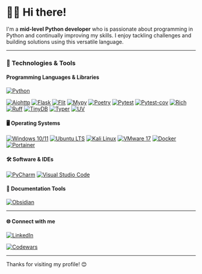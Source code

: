 # 👨‍💻 Hi there!

I'm a **mid-level Python developer** who is passionate about programming in Python and continually improving my skills. I enjoy tackling challenges and building solutions using this versatile language.

---

### 🧰 Technologies & Tools

#### Programming Languages & Libraries
  
[![Python](https://img.shields.io/badge/Python-3.13.2-blue?logo=python&logoColor=white)](https://www.python.org/)

[![Aiohttp](https://img.shields.io/badge/Aiohttp-3.11.13-1572B6?logo=aiohttp&logoColor=white)](https://docs.aiohttp.org/en/stable/) [![Flask](https://img.shields.io/badge/Flask-2.3.2-000000?logo=flask&logoColor=white)](https://flask.palletsprojects.com/) [![Flit](https://img.shields.io/badge/Flit-3.8.0-blue?logo=python&logoColor=white)](https://flit.readthedocs.io/) [![Mypy](https://img.shields.io/badge/Mypy-1.14.1-000000?logo=mypy&logoColor=white)](http://mypy-lang.org/) [![Poetry](https://img.shields.io/badge/Poetry-1.9.0-000000?logo=poetry&logoColor=white)](https://python-poetry.org/) [![Pytest](https://img.shields.io/badge/Pytest-8.3.4-0A8E00?logo=pytest&logoColor=white)](https://pytest.org/) [![Pytest-cov](https://img.shields.io/badge/Pytest--cov-4.1.0-E6522C?logo=pytest&logoColor=white)](https://pypi.org/project/pytest-cov/) [![Rich](https://img.shields.io/badge/Rich-13.7.1-6f42c1?logo=rich&logoColor=white)](https://rich.readthedocs.io/) [![Ruff](https://img.shields.io/badge/Ruff-0.0.300-2E8B57?logo=ruff&logoColor=white)](https://ruff.rs/) [![TinyDB](https://img.shields.io/badge/TinyDB-5.2.0-FFD700?logo=tinydb&logoColor=white)](https://tinydb.readthedocs.io/) [![Typer](https://img.shields.io/badge/Typer-0.10.1-0F9D58?logo=typer&logoColor=white)](https://typer.tiangolo.com/) [![UV](https://img.shields.io/badge/UV-0.5.28-8E44AD?logo=astral&logoColor=white)](https://docs.astral.sh/uv/)



 


#### 🖥️ Operating Systems
[![Windows 10/11](https://img.shields.io/badge/Windows%2010%20and%2011-10.0_22H2-0078D6?logo=windows&logoColor=white)](https://www.microsoft.com/windows)
[![Ubuntu LTS](https://img.shields.io/badge/Ubuntu%2024.04-E95420?logo=ubuntu&logoColor=white)](https://ubuntu.com/)
[![Kali Linux](https://img.shields.io/badge/Kali%20Linux-2024.1-557C8A?logo=kali&logoColor=white)](https://www.kali.org/)
[![VMware 17](https://img.shields.io/badge/VMware%2017-17.0-607078?logo=vmware&logoColor=white)](https://www.vmware.com/)
[![Docker](https://img.shields.io/badge/Docker-24.0.5-2496ED?logo=docker&logoColor=white)](https://www.docker.com/)
[![Portainer](https://img.shields.io/badge/Portainer-2.26.1-3498db?logo=portainer&logoColor=white)](https://www.portainer.io/)


#### 🛠️ Software & IDEs
[![PyCharm](https://img.shields.io/badge/PyCharm-2024.3.1.1-000000?logo=pycharm&logoColor=white)](https://www.jetbrains.com/pycharm/)
[![Visual Studio Code](https://img.shields.io/badge/VS_Code-1.77.3-007ACC?logo=visual-studio-code&logoColor=white)](https://code.visualstudio.com/)

#### 📄 Documentation Tools

[![Obsidian](https://img.shields.io/badge/Obsidian-1.7.7-483699?logo=obsidian&logoColor=white)](https://obsidian.md/)

---

#### 🌐 Connect with me
[![LinkedIn](https://img.shields.io/badge/LinkedIn-2025-0A66C2?logo=linkedin&logoColor=white)](https://www.linkedin.com/in/piotr-lipinski-pl/)

[![Codewars](https://www.codewars.com/users/piotrlipinski/badges/small)](https://www.codewars.com/users/piotrlipinski)

---

Thanks for visiting my profile! 😊
